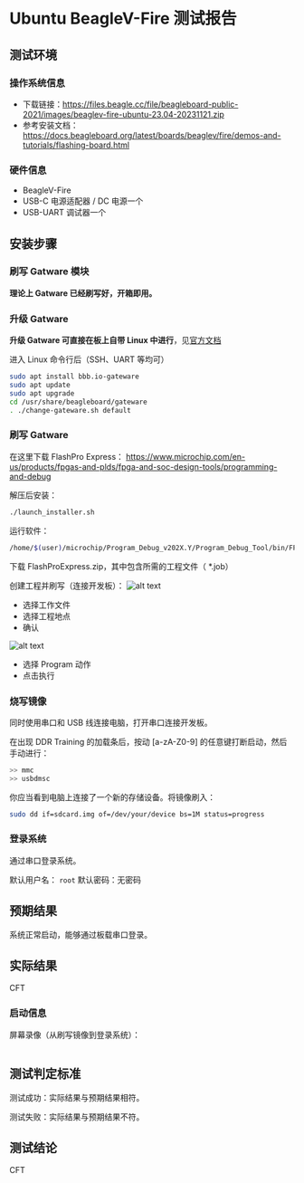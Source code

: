 # Ubuntu BeagleV-Fire 测试报告

## 测试环境

### 操作系统信息

- 下载链接：https://files.beagle.cc/file/beagleboard-public-2021/images/beaglev-fire-ubuntu-23.04-20231121.zip
- 参考安装文档：https://docs.beagleboard.org/latest/boards/beaglev/fire/demos-and-tutorials/flashing-board.html

### 硬件信息

- BeagleV-Fire
- USB-C 电源适配器 / DC 电源一个
- USB-UART 调试器一个

## 安装步骤

### 刷写 Gatware 模块

**理论上 Gatware 已经刷写好，开箱即用。**

### 升级 Gatware

**升级 Gatware 可直接在板上自带 Linux 中进行**，见[官方文档](https://docs.beagleboard.org/latest/boards/beaglev/fire/demos-and-tutorials/gateware/upgrade-gateware.html)

进入 Linux 命令行后（SSH、UART 等均可）
```bash
sudo apt install bbb.io-gateware
sudo apt update
sudo apt upgrade
cd /usr/share/beagleboard/gateware
. ./change-gateware.sh default
```

### 刷写 Gatware

在这里下载 FlashPro Express：
https://www.microchip.com/en-us/products/fpgas-and-plds/fpga-and-soc-design-tools/programming-and-debug

解压后安装：
```bash
./launch_installer.sh
```

运行软件：
```bash
/home/$(user)/microchip/Program_Debug_v202X.Y/Program_Debug_Tool/bin/FPExpress
```

下载 FlashProExpress.zip，其中包含所需的工程文件（ *.job）

创建工程并刷写（连接开发板）：
![alt text](image.png)
- 选择工作文件
- 选择工程地点
- 确认

![alt text](image-1.png)
- 选择 Program 动作
- 点击执行

### 烧写镜像

同时使用串口和 USB 线连接电脑，打开串口连接开发板。

在出现 DDR Training 的加载条后，按动 \[a-zA-Z0-9\] 的任意键打断启动，然后手动进行：
```bash
>> mmc
>> usbdmsc
```

你应当看到电脑上连接了一个新的存储设备。将镜像刷入：
```bash
sudo dd if=sdcard.img of=/dev/your/device bs=1M status=progress
```

### 登录系统

通过串口登录系统。

默认用户名： `root`
默认密码：无密码

## 预期结果

系统正常启动，能够通过板载串口登录。

## 实际结果

CFT

### 启动信息

屏幕录像（从刷写镜像到登录系统）：


```log

```


## 测试判定标准

测试成功：实际结果与预期结果相符。

测试失败：实际结果与预期结果不符。

## 测试结论

CFT
